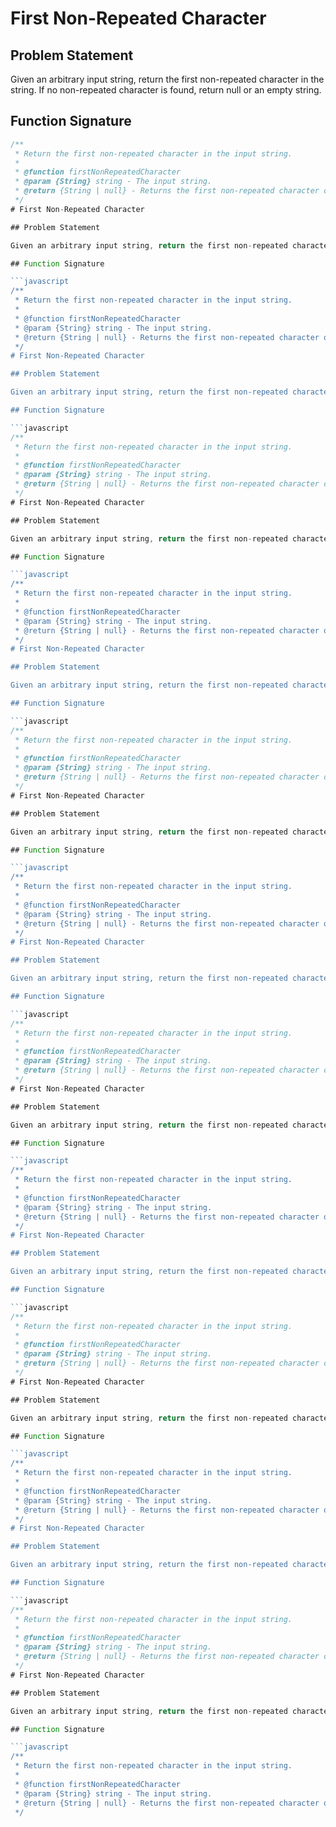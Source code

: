 # First Non-Repeated Character

## Problem Statement

Given an arbitrary input string, return the first non-repeated character in the string. If no non-repeated character is found, return null or an empty string.

## Function Signature

```javascript
/**
 * Return the first non-repeated character in the input string.
 *
 * @function firstNonRepeatedCharacter
 * @param {String} string - The input string.
 * @return {String | null} - Returns the first non-repeated character or null if none is found.
 */
# First Non-Repeated Character

## Problem Statement

Given an arbitrary input string, return the first non-repeated character in the string. If no non-repeated character is found, return null or an empty string.

## Function Signature

```javascript
/**
 * Return the first non-repeated character in the input string.
 *
 * @function firstNonRepeatedCharacter
 * @param {String} string - The input string.
 * @return {String | null} - Returns the first non-repeated character or null if none is found.
 */
# First Non-Repeated Character

## Problem Statement

Given an arbitrary input string, return the first non-repeated character in the string. If no non-repeated character is found, return null or an empty string.

## Function Signature

```javascript
/**
 * Return the first non-repeated character in the input string.
 *
 * @function firstNonRepeatedCharacter
 * @param {String} string - The input string.
 * @return {String | null} - Returns the first non-repeated character or null if none is found.
 */
# First Non-Repeated Character

## Problem Statement

Given an arbitrary input string, return the first non-repeated character in the string. If no non-repeated character is found, return null or an empty string.

## Function Signature

```javascript
/**
 * Return the first non-repeated character in the input string.
 *
 * @function firstNonRepeatedCharacter
 * @param {String} string - The input string.
 * @return {String | null} - Returns the first non-repeated character or null if none is found.
 */
# First Non-Repeated Character

## Problem Statement

Given an arbitrary input string, return the first non-repeated character in the string. If no non-repeated character is found, return null or an empty string.

## Function Signature

```javascript
/**
 * Return the first non-repeated character in the input string.
 *
 * @function firstNonRepeatedCharacter
 * @param {String} string - The input string.
 * @return {String | null} - Returns the first non-repeated character or null if none is found.
 */
# First Non-Repeated Character

## Problem Statement

Given an arbitrary input string, return the first non-repeated character in the string. If no non-repeated character is found, return null or an empty string.

## Function Signature

```javascript
/**
 * Return the first non-repeated character in the input string.
 *
 * @function firstNonRepeatedCharacter
 * @param {String} string - The input string.
 * @return {String | null} - Returns the first non-repeated character or null if none is found.
 */
# First Non-Repeated Character

## Problem Statement

Given an arbitrary input string, return the first non-repeated character in the string. If no non-repeated character is found, return null or an empty string.

## Function Signature

```javascript
/**
 * Return the first non-repeated character in the input string.
 *
 * @function firstNonRepeatedCharacter
 * @param {String} string - The input string.
 * @return {String | null} - Returns the first non-repeated character or null if none is found.
 */
# First Non-Repeated Character

## Problem Statement

Given an arbitrary input string, return the first non-repeated character in the string. If no non-repeated character is found, return null or an empty string.

## Function Signature

```javascript
/**
 * Return the first non-repeated character in the input string.
 *
 * @function firstNonRepeatedCharacter
 * @param {String} string - The input string.
 * @return {String | null} - Returns the first non-repeated character or null if none is found.
 */
# First Non-Repeated Character

## Problem Statement

Given an arbitrary input string, return the first non-repeated character in the string. If no non-repeated character is found, return null or an empty string.

## Function Signature

```javascript
/**
 * Return the first non-repeated character in the input string.
 *
 * @function firstNonRepeatedCharacter
 * @param {String} string - The input string.
 * @return {String | null} - Returns the first non-repeated character or null if none is found.
 */
# First Non-Repeated Character

## Problem Statement

Given an arbitrary input string, return the first non-repeated character in the string. If no non-repeated character is found, return null or an empty string.

## Function Signature

```javascript
/**
 * Return the first non-repeated character in the input string.
 *
 * @function firstNonRepeatedCharacter
 * @param {String} string - The input string.
 * @return {String | null} - Returns the first non-repeated character or null if none is found.
 */
# First Non-Repeated Character

## Problem Statement

Given an arbitrary input string, return the first non-repeated character in the string. If no non-repeated character is found, return null or an empty string.

## Function Signature

```javascript
/**
 * Return the first non-repeated character in the input string.
 *
 * @function firstNonRepeatedCharacter
 * @param {String} string - The input string.
 * @return {String | null} - Returns the first non-repeated character or null if none is found.
 */
# First Non-Repeated Character

## Problem Statement

Given an arbitrary input string, return the first non-repeated character in the string. If no non-repeated character is found, return null or an empty string.

## Function Signature

```javascript
/**
 * Return the first non-repeated character in the input string.
 *
 * @function firstNonRepeatedCharacter
 * @param {String} string - The input string.
 * @return {String | null} - Returns the first non-repeated character or null if none is found.
 */
